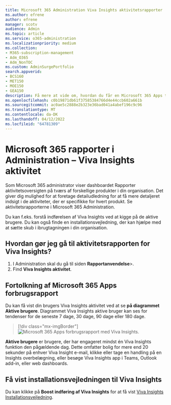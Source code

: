 ```yaml
---
title: Microsoft 365 Administration Viva Insights aktivitetsrapporter
ms.author: efrene
author: efrene
manager: scotv
audience: Admin
ms.topic: article
ms.service: o365-administration
ms.localizationpriority: medium
ms.collection:
- M365-subscription-management
- Adm_O365
- Adm_NonTOC
ms.custom: AdminSurgePortfolio
search.appverid:
- BCS160
- MET150
- MOE150
- GEA150
description: Få mere at vide om, hvordan du får en Microsoft 365 Apps til forbrugsrapport for Viva Insights aktivitet i dashboardet Microsoft 365 Rapporter i Microsoft 365 Administration.
ms.openlocfilehash: c0b19871db61f37585384766d4e44ccb602a661b
ms.sourcegitcommit: ac0ae5c2888e2b323e36bad041a4abef196c9c96
ms.translationtype: MT
ms.contentlocale: da-DK
ms.lasthandoff: 04/12/2022
ms.locfileid: "64781309"
---
```

# <a name="microsoft-365-reports-in-the-admin-center---viva-insights-activity"></a>Microsoft 365 rapporter i Administration – Viva Insights aktivitet

Som Microsoft 365 administrator viser dashboardet Rapporter aktivitetsoversigten på tværs af forskellige produkter i din organisation. Det giver dig mulighed for at foretage detailudledning for at få mere detaljeret indsigt i de aktiviteter, der er specifikke for hvert produkt. Se aktivitetsrapporterne i Microsoft 365 Administration. 

Du kan f.eks. forstå indførelsen af Viva Insights ved at kigge på de aktive brugere. Du kan også finde en installationsvejledning, der kan hjælpe med at sætte skub i ibrugtagningen i din organisation.

## <a name="how-do-i-get-to-the-to-the-viva-insights-activity-report"></a>Hvordan gør jeg gå til aktivitetsrapporten for Viva Insights?

1. I Administration skal du gå til siden **Rapportanvendelse**\>.<a href="https://go.microsoft.com/fwlink/p/?linkid=2074756" target="_blank"></a> 
2. Find **Viva Insights aktivitet**.

## <a name="interpret-the-microsoft-365-apps-usage-report"></a>Fortolkning af Microsoft 365 Apps forbrugsrapport 

Du kan få vist din brugers Viva Insights aktivitet ved at se **på diagrammet Aktive brugere**. Diagrammet Viva Insights aktive bruger kan ses for tendenser for de seneste 7 dage, 30 dage, 90 dage eller 180 dage.  

> [!div class="mx-imgBorder"]
> ![Microsoft 365 Apps forbrugsrapport med Viva Insights.](../../media/viva-insights-chart.png)

**Aktive brugere** er brugere, der har engageret mindst én Viva Insights funktion den pågældende dag. Dette omfatter bolig for mere end 20 sekunder på enhver Viva Insight e-mail, klikke eller tage en handling på en Insights overbelægning, eller besøge Viva Insights app i Teams, Outlook add-in, eller web dashboards. 

## <a name="view-the-viva-insights-deployment-guide"></a>Få vist installationsvejledningen til Viva Insights
Du kan klikke på **Boost indføring af Viva Insights** for at få vist [Viva Insights Installationsvejledning](/viva/insights/personal/setup/deployment-guide).

